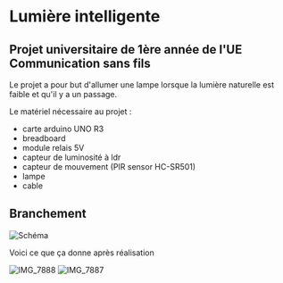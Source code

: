 # Lumière intelligente

## Projet universitaire de 1ère année de l'UE Communication sans fils

Le projet a pour but d'allumer une lampe lorsque la lumière naturelle est faible et qu'il y a un passage.

Le matériel nécessaire au projet :
  - carte arduino UNO R3
  - breadboard
  - module relais 5V
  - capteur de luminosité à ldr
  - capteur de mouvement (PIR sensor HC-SR501)
  - lampe
  - cable

## Branchement

![Schéma](https://user-images.githubusercontent.com/51033332/171291561-d4c876ea-29a6-4f62-a09e-1d9597b50ea8.png)

Voici ce que ça donne après réalisation

![IMG_7888](https://user-images.githubusercontent.com/51033332/171448932-d97b4d1b-76e8-4e9b-8d6d-c6af1026c4c5.jpg)
![IMG_7887](https://user-images.githubusercontent.com/51033332/171448950-57f40ab5-ecc5-4390-a3cc-9e31c42dee17.jpg)

